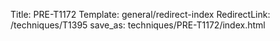 Title: PRE-T1172
Template: general/redirect-index
RedirectLink: /techniques/T1395
save_as: techniques/PRE-T1172/index.html